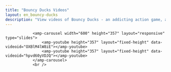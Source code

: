 ```yaml
---
title: "Bouncy Ducks Videos"
layout: en_bouncy-ducks
description: "View videos of Bouncy Ducks - an addicting action game, available for free for Android (Google Play), Windows (Microsoft Store) and Tizen."
---
```

                <amp-carousel width="600" height="357" layout="responsive" type="slides">
                    <amp-youtube height="357" layout="fixed-height" data-videoid="OXBlM4lW8iE"></amp-youtube>
                    <amp-youtube height="357" layout="fixed-height" data-videoid="hpvd60yVDJQ"></amp-youtube>
                </amp-carousel>
				<br />